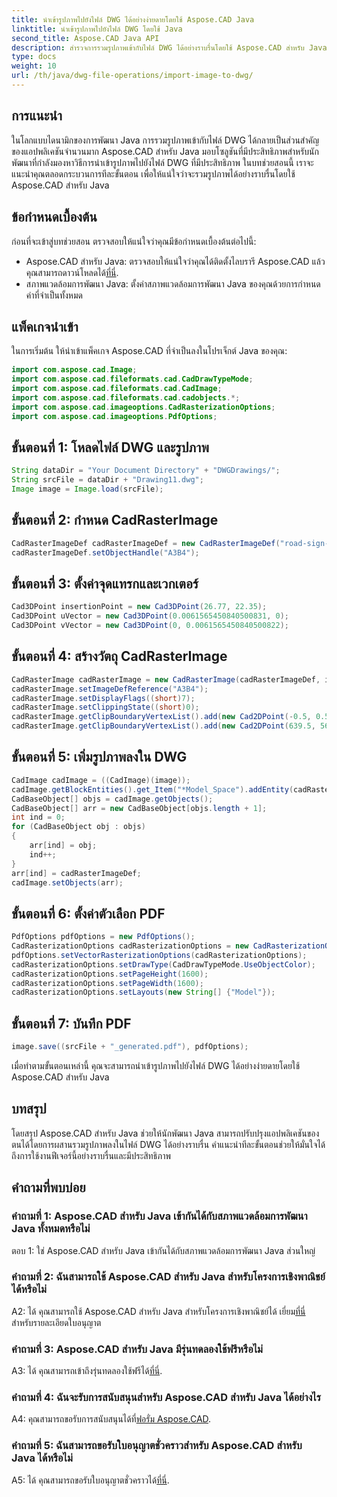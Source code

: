 ```yaml
---
title: นำเข้ารูปภาพไปยังไฟล์ DWG ได้อย่างง่ายดายโดยใช้ Aspose.CAD Java
linktitle: นำเข้ารูปภาพไปยังไฟล์ DWG โดยใช้ Java
second_title: Aspose.CAD Java API
description: สำรวจการรวมรูปภาพเข้ากับไฟล์ DWG ได้อย่างราบรื่นโดยใช้ Aspose.CAD สำหรับ Java ปฏิบัติตามคำแนะนำทีละขั้นตอนของเราเพื่อการพัฒนาที่มีประสิทธิภาพ
type: docs
weight: 10
url: /th/java/dwg-file-operations/import-image-to-dwg/
---
```

## การแนะนำ

ในโลกแบบไดนามิกของการพัฒนา Java การรวมรูปภาพเข้ากับไฟล์ DWG ได้กลายเป็นส่วนสำคัญของแอปพลิเคชันจำนวนมาก Aspose.CAD สำหรับ Java มอบโซลูชันที่มีประสิทธิภาพสำหรับนักพัฒนาที่กำลังมองหาวิธีการนำเข้ารูปภาพไปยังไฟล์ DWG ที่มีประสิทธิภาพ ในบทช่วยสอนนี้ เราจะแนะนำคุณตลอดกระบวนการทีละขั้นตอน เพื่อให้แน่ใจว่าจะรวมรูปภาพได้อย่างราบรื่นโดยใช้ Aspose.CAD สำหรับ Java

## ข้อกำหนดเบื้องต้น

ก่อนที่จะเข้าสู่บทช่วยสอน ตรวจสอบให้แน่ใจว่าคุณมีข้อกำหนดเบื้องต้นต่อไปนี้:
- Aspose.CAD สำหรับ Java: ตรวจสอบให้แน่ใจว่าคุณได้ติดตั้งไลบรารี Aspose.CAD แล้ว คุณสามารถดาวน์โหลดได้[ที่นี่](https://releases.aspose.com/cad/java/).
- สภาพแวดล้อมการพัฒนา Java: ตั้งค่าสภาพแวดล้อมการพัฒนา Java ของคุณด้วยการกำหนดค่าที่จำเป็นทั้งหมด

## แพ็คเกจนำเข้า

ในการเริ่มต้น ให้นำเข้าแพ็คเกจ Aspose.CAD ที่จำเป็นลงในโปรเจ็กต์ Java ของคุณ:

```java
import com.aspose.cad.Image;
import com.aspose.cad.fileformats.cad.CadDrawTypeMode;
import com.aspose.cad.fileformats.cad.CadImage;
import com.aspose.cad.fileformats.cad.cadobjects.*;
import com.aspose.cad.imageoptions.CadRasterizationOptions;
import com.aspose.cad.imageoptions.PdfOptions;
```

## ขั้นตอนที่ 1: โหลดไฟล์ DWG และรูปภาพ

```java
String dataDir = "Your Document Directory" + "DWGDrawings/";
String srcFile = dataDir + "Drawing11.dwg";
Image image = Image.load(srcFile);
```

## ขั้นตอนที่ 2: กำหนด CadRasterImage

```java
CadRasterImageDef cadRasterImageDef = new CadRasterImageDef("road-sign-custom.png", 640, 562);
cadRasterImageDef.setObjectHandle("A3B4");
```

## ขั้นตอนที่ 3: ตั้งค่าจุดแทรกและเวกเตอร์

```java
Cad3DPoint insertionPoint = new Cad3DPoint(26.77, 22.35);
Cad3DPoint uVector = new Cad3DPoint(0.0061565450840500831, 0);
Cad3DPoint vVector = new Cad3DPoint(0, 0.0061565450840500822);
```

## ขั้นตอนที่ 4: สร้างวัตถุ CadRasterImage

```java
CadRasterImage cadRasterImage = new CadRasterImage(cadRasterImageDef, insertionPoint, uVector, vVector);
cadRasterImage.setImageDefReference("A3B4");
cadRasterImage.setDisplayFlags((short)7);
cadRasterImage.setClippingState((short)0);
cadRasterImage.getClipBoundaryVertexList().add(new Cad2DPoint(-0.5, 0.5));
cadRasterImage.getClipBoundaryVertexList().add(new Cad2DPoint(639.5, 561.5));
```

## ขั้นตอนที่ 5: เพิ่มรูปภาพลงใน DWG

```java
CadImage cadImage = ((CadImage)(image));
cadImage.getBlockEntities().get_Item("*Model_Space").addEntity(cadRasterImage);
CadBaseObject[] objs = cadImage.getObjects();
CadBaseObject[] arr = new CadBaseObject[objs.length + 1];
int ind = 0;
for (CadBaseObject obj : objs)
{
    arr[ind] = obj;
    ind++;
}
arr[ind] = cadRasterImageDef;
cadImage.setObjects(arr);
```

## ขั้นตอนที่ 6: ตั้งค่าตัวเลือก PDF

```java
PdfOptions pdfOptions = new PdfOptions();
CadRasterizationOptions cadRasterizationOptions = new CadRasterizationOptions();
pdfOptions.setVectorRasterizationOptions(cadRasterizationOptions);
cadRasterizationOptions.setDrawType(CadDrawTypeMode.UseObjectColor);
cadRasterizationOptions.setPageHeight(1600);
cadRasterizationOptions.setPageWidth(1600);
cadRasterizationOptions.setLayouts(new String[] {"Model"});
```

## ขั้นตอนที่ 7: บันทึก PDF

```java
image.save((srcFile + "_generated.pdf"), pdfOptions);
```

เมื่อทำตามขั้นตอนเหล่านี้ คุณจะสามารถนำเข้ารูปภาพไปยังไฟล์ DWG ได้อย่างง่ายดายโดยใช้ Aspose.CAD สำหรับ Java

## บทสรุป

โดยสรุป Aspose.CAD สำหรับ Java ช่วยให้นักพัฒนา Java สามารถปรับปรุงแอปพลิเคชันของตนได้โดยการผสานรวมรูปภาพลงในไฟล์ DWG ได้อย่างราบรื่น คำแนะนำทีละขั้นตอนช่วยให้มั่นใจได้ถึงการใช้งานฟีเจอร์นี้อย่างราบรื่นและมีประสิทธิภาพ

## คำถามที่พบบ่อย

### คำถามที่ 1: Aspose.CAD สำหรับ Java เข้ากันได้กับสภาพแวดล้อมการพัฒนา Java ทั้งหมดหรือไม่

ตอบ 1: ใช่ Aspose.CAD สำหรับ Java เข้ากันได้กับสภาพแวดล้อมการพัฒนา Java ส่วนใหญ่

### คำถามที่ 2: ฉันสามารถใช้ Aspose.CAD สำหรับ Java สำหรับโครงการเชิงพาณิชย์ได้หรือไม่

 A2: ได้ คุณสามารถใช้ Aspose.CAD สำหรับ Java สำหรับโครงการเชิงพาณิชย์ได้ เยี่ยม[ที่นี่](https://purchase.aspose.com/buy) สำหรับรายละเอียดใบอนุญาต

### คำถามที่ 3: Aspose.CAD สำหรับ Java มีรุ่นทดลองใช้ฟรีหรือไม่

 A3: ได้ คุณสามารถเข้าถึงรุ่นทดลองใช้ฟรีได้[ที่นี่](https://releases.aspose.com/).

### คำถามที่ 4: ฉันจะรับการสนับสนุนสำหรับ Aspose.CAD สำหรับ Java ได้อย่างไร

 A4: คุณสามารถขอรับการสนับสนุนได้ที่[ฟอรั่ม Aspose.CAD](https://forum.aspose.com/c/cad/19).

### คำถามที่ 5: ฉันสามารถขอรับใบอนุญาตชั่วคราวสำหรับ Aspose.CAD สำหรับ Java ได้หรือไม่

 A5: ได้ คุณสามารถขอรับใบอนุญาตชั่วคราวได้[ที่นี่](https://purchase.aspose.com/temporary-license/).